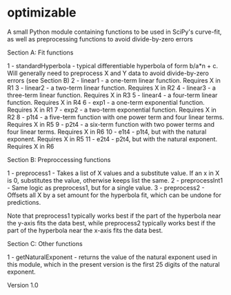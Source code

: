 # optimizable
A small Python module containing functions to be used in SciPy's curve-fit, as well as preprocessing functions to avoid divide-by-zero errors

Section A: Fit functions

1 - standardHyperbola - typical differentiable hyperbola of form b/a*n + c. Will generally need to preprocess X and Y data to avoid divide-by-zero errors (see Section B)
2 - linear1 - a one-term linear function. Requires X in R1
3 - linear2 - a two-term linear function. Requires X in R2
4 - linear3 - a three-term linear function. Requires X in R3
5 - linear4 - a four-term linear function. Requires X in R4
6 - exp1 - a one-term exponential function. Requires X in R1
7 - exp2 - a two-term exponential function. Requires X in R2
8 - p1t4 - a five-term function with one power term and four linear terms. Requires X in R5
9 - p2t4 - a six-term function with two power terms and four linear terms. Requires X in R6
10 - e1t4 - p1t4, but with the natural exponent. Requires X in R5
11 - e2t4 - p2t4, but with the natural exponent. Requires X in R6

Section B: Preproccessing functions

1 - preprocess1 - Takes a list of X values and a substitute value. If an x in X is 0, substitutes the value, otherwise keeps list the same.
2 - preprocessInt1 - Same logic as preprocess1, but for a single value.
3 - preprocess2 - Offsets all X by a set amount for the hyperbola fit, which can be undone for predictions.

Note that preprocess1 typically works best if the part of the hyperbola near the y-axis fits the data best, while preprocess2 typically works best if the part of the hyperbola near the x-axis fits the data best.

Section C: Other functions

1 - getNaturalExponent - returns the value of the natural exponent used in this module, which in the present version is the first 25 digits of the natural exponent.

Version 1.0
